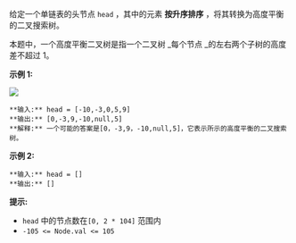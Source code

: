 给定一个单链表的头节点  `head` ，其中的元素 **按升序排序** ，将其转换为高度平衡的二叉搜索树。

本题中，一个高度平衡二叉树是指一个二叉树 _每个节点  _的左右两个子树的高度差不超过 1。



**示例 1:**

![](https://assets.leetcode.com/uploads/2020/08/17/linked.jpg)

    
    
    **输入:** head = [-10,-3,0,5,9]
    **输出:** [0,-3,9,-10,null,5]
    **解释:** 一个可能的答案是[0，-3,9，-10,null,5]，它表示所示的高度平衡的二叉搜索树。
    

**示例 2:**

    
    
    **输入:** head = []
    **输出:** []
    



**提示:**

  * `head` 中的节点数在`[0, 2 * 104]` 范围内
  * `-105 <= Node.val <= 105`

